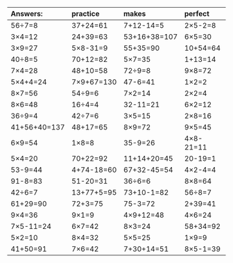 | Answers: | practice | makes | perfect | ! |
| :--- | :--- | :--- | :--- | :--- |
| 56÷7=8 | 37+24=61 | 7+12-14=5 | 2×5-2=8 | 84-23=61 | 
| 3×4=12 | 24+39=63 | 53+16+38=107 | 6×5=30 | 3×6=18 | 
| 3×9=27 | 5×8-31=9 | 55+35=90 | 10+54=64 | 14÷7=2 | 
| 40÷8=5 | 70+12=82 | 5×7=35 | 1+13=14 | 28÷4=7 | 
| 7×4=28 | 48+10=58 | 72÷9=8 | 9×8=72 | 5×9=45 | 
| 5×4+4=24 | 7×9+67=130 | 47-6=41 | 1×2=2 | 6×8=48 | 
| 8×7=56 | 54÷9=6 | 7×2=14 | 2×2=4 | 42+51=93 | 
| 8×6=48 | 16÷4=4 | 32-11=21 | 6×2=12 | 46+34-38=42 | 
| 36÷9=4 | 42÷7=6 | 3×5=15 | 2×8=16 | 7×5=35 | 
| 41+56+40=137 | 48+17=65 | 8×9=72 | 9×5=45 | 21÷7=3 | 
| 6×9=54 | 1×8=8 | 35-9=26 | 4×8-21=11 | 2×2-1=3 | 
| 5×4=20 | 70+22=92 | 11+14+20=45 | 20-19=1 | 7×6-41=1 | 
| 53-9=44 | 4+74-18=60 | 67+32-45=54 | 4×2-4=4 | 25÷5=5 | 
| 91-8=83 | 51-20=31 | 36÷6=6 | 8×8=64 | 70-25=45 | 
| 42÷6=7 | 13+77+5=95 | 73+10-1=82 | 56÷8=7 | 88-22=66 | 
| 61+29=90 | 72+3=75 | 75-3=72 | 2+39=41 | 82+17+5=104 | 
| 9×4=36 | 9×1=9 | 4×9+12=48 | 4×6=24 | 9×6=54 | 
| 7×5-11=24 | 6×7=42 | 8×3=24 | 58+34=92 | 84-45=39 | 
| 5×2=10 | 8×4=32 | 5×5=25 | 1×9=9 | 2×4+52=60 | 
| 41+50=91 | 7×6=42 | 7+30+14=51 | 8×5-1=39 | 3×8=24 | 
